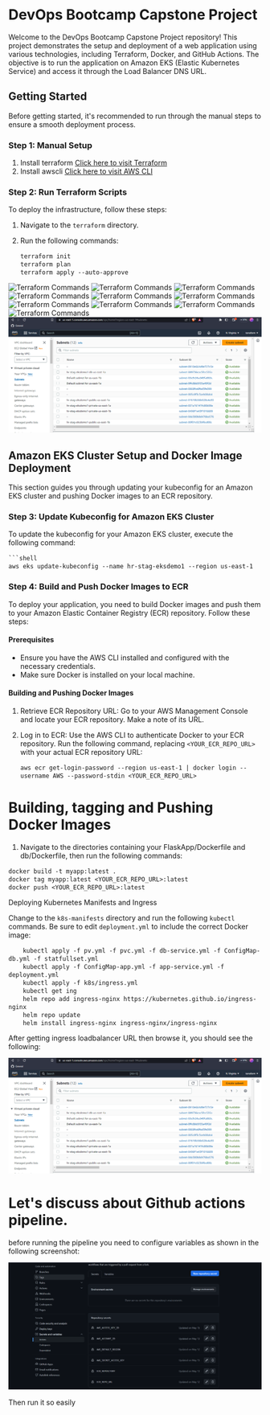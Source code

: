 # DevOps Bootcamp Capstone Project

Welcome to the DevOps Bootcamp Capstone Project repository! This project demonstrates the setup and deployment of a web application using various technologies, including Terraform, Docker, and GitHub Actions. The objective is to run the application on Amazon EKS (Elastic Kubernetes Service) and access it through the Load Balancer DNS URL.

## Getting Started

Before getting started, it's recommended to run through the manual steps to ensure a smooth deployment process.

### Step 1: Manual Setup

1. Install terraform [Click here to visit Terraform](https://developer.hashicorp.com/terraform/tutorials/aws-get-started/install-cli)
2. Install awscli [Click here to visit AWS CLI](https://docs.aws.amazon.com/cli/latest/userguide/getting-started-install.html)

### Step 2: Run Terraform Scripts

To deploy the infrastructure, follow these steps:

1. Navigate to the `terraform` directory.
2. Run the following commands:

   ```shell
   terraform init
   terraform plan
   terraform apply --auto-approve
![Terraform Commands](screenshots/vpc.PNG)
![Terraform Commands](screenshots/BASTION_HOST.PNG)
![Terraform Commands](screenshots/cluster.PNG)
![Terraform Commands](screenshots/ECR.PNG)
![Terraform Commands](screenshots/EIP.PNG)
![Terraform Commands](screenshots/internet_gateway.PNG)
![Terraform Commands](screenshots/LOADBALANCERS.PNG)
![Terraform Commands](screenshots/NAT.PNG)
![Terraform Commands](screenshots/node_group.PNG)
![Terraform Commands](screenshots/security_groups.PNG)
![Terraform Commands](screenshots/subnet.PNG)

## Amazon EKS Cluster Setup and Docker Image Deployment

This section guides you through updating your kubeconfig for an Amazon EKS cluster and pushing Docker images to an ECR repository.

### Step 3: Update Kubeconfig for Amazon EKS Cluster

To update the kubeconfig for your Amazon EKS cluster, execute the following command:

    ```shell
    aws eks update-kubeconfig --name hr-stag-eksdemo1 --region us-east-1

### Step 4: Build and Push Docker Images to ECR

To deploy your application, you need to build Docker images and push them to your Amazon Elastic Container Registry (ECR) repository. Follow these steps:

#### Prerequisites

- Ensure you have the AWS CLI installed and configured with the necessary credentials.
- Make sure Docker is installed on your local machine.

#### Building and Pushing Docker Images

1. Retrieve ECR Repository URL: Go to your AWS Management Console and locate your ECR repository. Make a note of its URL.

2. Log in to ECR: Use the AWS CLI to authenticate Docker to your ECR repository. Run the following command, replacing `<YOUR_ECR_REPO_URL>` with your actual ECR repository URL:

   ```shell
   aws ecr get-login-password --region us-east-1 | docker login --username AWS --password-stdin <YOUR_ECR_REPO_URL>

# Building, tagging and Pushing Docker Images

1. Navigate to the directories containing your FlaskApp/Dockerfile and db/Dockerfile, then run the following commands:

```shell
docker build -t myapp:latest .
docker tag myapp:latest <YOUR_ECR_REPO_URL>:latest
docker push <YOUR_ECR_REPO_URL>:latest
```
Deploying Kubernetes Manifests and Ingress

Change to the `k8s-manifests` directory and run the following `kubectl` commands. Be sure to edit `deployment.yml` to include the correct Docker image:
```
    kubectl apply -f pv.yml -f pvc.yml -f db-service.yml -f ConfigMap-db.yml -f statfullset.yml
    kubectl apply -f ConfigMap-app.yml -f app-service.yml -f deployment.yml
    kubectl apply -f k8s/ingress.yml
    kubectl get ing
    helm repo add ingress-nginx https://kubernetes.github.io/ingress-nginx
    helm repo update
    helm install ingress-nginx ingress-nginx/ingress-nginx

```
After getting ingress loadbalancer URL then browse it, you should see the following:

![Terraform Commands](screenshots/subnet.PNG)
##
# Let's discuss about Github actions pipeline.
 before running the pipeline you need to configure variables as shown in the following screenshot:

![Terraform Commands](screenshots/vars.png)

Then run it so easily



